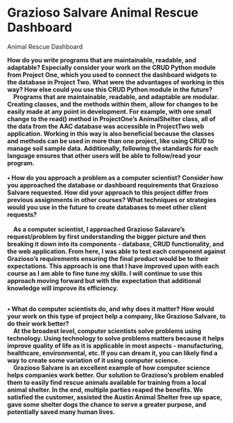 # Grazioso Salvare Animal Rescue Dashboard
Animal Rescue Dashboard

<b>How do you write programs that are maintainable, readable, and adaptable? Especially consider your work on the CRUD Python module from Project One, which you used to connect the dashboard widgets to the database in Project Two. What were the advantages of working in this way? How else could you use this CRUD Python module in the future?<b><br>
	&emsp;Programs that are maintainable, readable, and adaptable are modular. Creating classes, and the methods within them, allow for changes to be easily made at any point in development. For example, with one small change to the read() method in ProjectOne’s AnimalShelter class, all of the data from the AAC database was accessible in ProjectTwo web application. Working in this way is also beneficial because the classes and methods can be used in more than one project, like using CRUD to manage soil sample data. Additionally, following the standards for each language ensures that other users will be able to follow/read your program. <br><br>
•	How do you approach a problem as a computer scientist? Consider how you approached the database or dashboard requirements that Grazioso Salvare requested. How did your approach to this project differ from previous assignments in other courses? What techniques or strategies would you use in the future to create databases to meet other client requests?<br><br>
	&emsp;As a computer scientist, I approached Grazioso Salavare’s request/problem by first understanding the bigger picture and then breaking it down into its components - database, CRUD functionality, and the web application. From here, I was able to test each component against Grazioso’s requirements ensuring the final product would be to their expectations. This approach is one that I have improved upon with each course as I am able to fine tune my skills. I will continue to use this approach moving forward but with the expectation that additional knowledge will improve its efficiency.</p><br>
•	What do computer scientists do, and why does it matter? How would your work on this type of project help a company, like Grazioso Salvare, to do their work better?<br>
	&emsp;At the broadest level, computer scientists solve problems using technology. Using technology to solve problems matters because it helps improve quality of life as it is applicable in most aspects - manufacturing, healthcare, environmental, etc. If you can dream it, you can likely find a way to create some variation of it using computer science. 	<br>&emsp;Grazioso Salvare is an excellent example of how computer science helps companies work better. Our solution to Grazioso’s problem enabled them to easily find rescue animals available for training from a local animal shelter. In the end, multiple parties reaped the benefits.  We satisfied the customer, assisted the Austin Animal Shelter free up space, gave some shelter dogs the chance to serve a greater purpose, and potentially saved many human lives.
